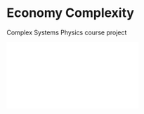 # Economy Complexity
 Complex Systems Physics course project


![Economic Complexity](/Fisica_dei_sistemi_complessi.pdf)

